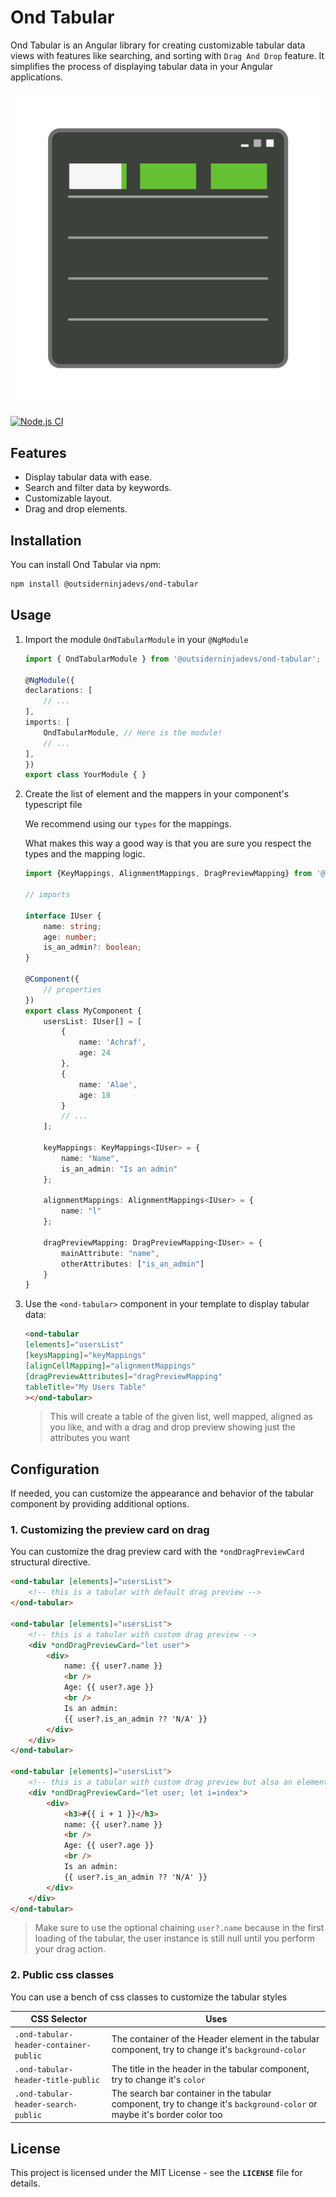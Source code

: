 # Ond Tabular

Ond Tabular is an Angular library for creating customizable tabular data views with features like searching, and sorting with `Drag And Drop` feature. It simplifies the process of displaying tabular data in your Angular applications.

![@outsiderninjadevs/tabular logo](https://raw.githubusercontent.com/achrafmataich/ond-tabular/master/projects/outsiderninjadevs/tabular/assets/ond-tabular-logo.png)

[![Node.js CI](https://github.com/achrafmataich/ond-tabular/actions/workflows/nodjs.yaml/badge.svg)](https://github.com/achrafmataich/ond-tabular/actions/workflows/nodjs.yaml)

## Features

- Display tabular data with ease.
- Search and filter data by keywords.
- Customizable layout.
- Drag and drop elements.

## Installation

You can install Ond Tabular via npm:

```bash
npm install @outsiderninjadevs/ond-tabular
```

## Usage

1. Import the module `OndTabularModule` in your `@NgModule`

    ```ts
    import { OndTabularModule } from '@outsiderninjadevs/ond-tabular';

    @NgModule({
    declarations: [
        // ...
    ],
    imports: [
        OndTabularModule, // Here is the module!
        // ...
    ],
    })
    export class YourModule { }
    ```

1. Create the list of element and the mappers in your component's typescript file

    We recommend using our `types` for the mappings.

    What makes this way a good way is that you are sure you respect the types and the mapping logic.

    ```ts
    import {KeyMappings, AlignmentMappings, DragPreviewMapping} from '@outsiderninjadevs/ond-tabular'

    // imports

    interface IUser {
        name: string;
        age: number;
        is_an_admin?: boolean;
    }

    @Component({
        // properties
    })
    export class MyComponent {
        usersList: IUser[] = [
            {
                name: 'Achraf',
                age: 24
            },
            {
                name: 'Alae',
                age: 18
            }
            // ...
        ];

        keyMappings: KeyMappings<IUser> = {
            name: "Name",
            is_an_admin: "Is an admin"
        };

        alignmentMappings: AlignmentMappings<IUser> = {
            name: "l"
        };

        dragPreviewMapping: DragPreviewMapping<IUser> = {
            mainAttribute: "name",
            otherAttributes: ["is_an_admin"]
        }
    }
    ```

1. Use the `<ond-tabular>` component in your template to display tabular data:

    ```html
    <ond-tabular
    [elements]="usersList"
    [keysMapping]="keyMappings"
    [alignCellMapping]="alignmentMappings"
    [dragPreviewAttributes]="dragPreviewMapping"
    tableTitle="My Users Table"
    ></ond-tabular>
    ```

    > This will create a table of the given list, well mapped, aligned as you like, and with a drag and drop preview showing just the attributes you want

## Configuration

If needed, you can customize the appearance and behavior of the tabular component by providing additional options.

### 1. Customizing the preview card on drag

You can customize the drag preview card with the `*ondDragPreviewCard` structural directive.

```html
<ond-tabular [elements]="usersList">
    <!-- this is a tabular with default drag preview -->
</ond-tabular>

<ond-tabular [elements]="usersList">
    <!-- this is a tabular with custom drag preview -->
    <div *ondDragPreviewCard="let user">
        <div>
            name: {{ user?.name }}
            <br />
            Age: {{ user?.age }}
            <br />
            Is an admin:
            {{ user?.is_an_admin ?? 'N/A' }}
        </div>
    </div>
</ond-tabular>

<ond-tabular [elements]="usersList">
    <!-- this is a tabular with custom drag preview but also an element index in the table -->
    <div *ondDragPreviewCard="let user; let i=index">
        <div>
            <h3>#{{ i + 1 }}</h3>
            name: {{ user?.name }}
            <br />
            Age: {{ user?.age }}
            <br />
            Is an admin:
            {{ user?.is_an_admin ?? 'N/A' }}
        </div>
    </div>
</ond-tabular>
```

> Make sure to use the optional chaining `user?.name` because in the first loading of the tabular, the user instance is still null until you perform your drag action.

### 2. Public css classes

You can use a bench of css classes to customize the tabular styles

| CSS Selector | Uses |
|---|---|
| `.ond-tabular-header-container-public` | The container of the Header element in the tabular component, try to change it's `background-color` |
| `.ond-tabular-header-title-public` | The title in the header in the tabular component, try to change it's `color` |
| `.ond-tabular-header-search-public` | The search bar container in the tabular component, try to change it's `background-color` or maybe it's border color too |

## License

This project is licensed under the MIT License - see the **`LICENSE`** file for details.
